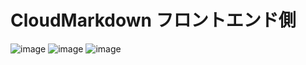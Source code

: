 # CloudMarkdown フロントエンド側
![image](https://user-images.githubusercontent.com/29545778/166156246-a97fd58f-84a5-47c6-b631-98c4b75e707a.png)
![image](https://user-images.githubusercontent.com/29545778/166156254-6f5370e5-ac77-422f-9f64-fba2a1793185.png)
![image](https://user-images.githubusercontent.com/29545778/166156259-8def50e8-60d2-41c4-a2b7-1984beaf163e.png)
